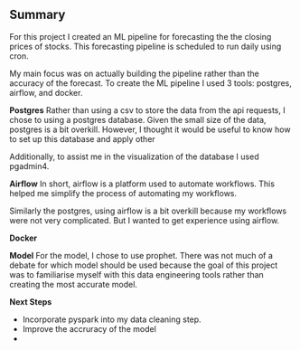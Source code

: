 ## Summary
For this project I created an ML pipeline for forecasting the the closing prices of stocks. This forecasting pipeline is scheduled to run daily using cron. 

My main focus was on actually building the pipeline rather than the accuracy of the forecast. To create the ML pipeline I used 3 tools: postgres, airflow, and docker.

**Postgres**
Rather than using a csv to store the data from the api requests, I chose to using a postgres database. Given the small size of the data, postgres is a bit overkill. However, I thought it would be useful to know how to set up this database  and apply other 

Additionally, to assist me in the visualization of the database I used pgadmin4. 

**Airflow**
In short, airflow is a platform used to automate workflows. This helped me simplify the process of automating my workflows. 

Similarly the postgres, using airflow is a bit overkill because my workflows were not very complicated. But I wanted to get experience using airflow.

**Docker**


**Model**
For the model, I chose to use prophet. There was not much of a debate for which model should be used because the goal of this project was to familiarise myself with this data engineering tools rather than creating the most accurate model.

**Next Steps**
* Incorporate pyspark into my data cleaning step.
* Improve the accruracy of the model
* 

